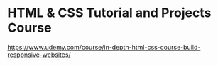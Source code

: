 # HTML & CSS Tutorial and Projects Course

https://www.udemy.com/course/in-depth-html-css-course-build-responsive-websites/
